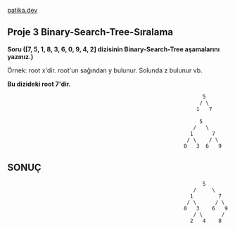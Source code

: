 [patika.dev](https://patika.dev)


## Proje 3 Binary-Search-Tree-Sıralama

 **Soru ([7, 5, 1, 8, 3, 6, 0, 9, 4, 2] dizisinin Binary-Search-Tree aşamalarını yazınız.)**

 Örnek: root x'dir. root'un sağından y bulunur. Solunda z bulunur vb.

 **Bu dizideki root 7'dir.**

```
                                                              5
                                                             / \
                                                            1   7
```


```
                                                             5
                                                           /   \
                                                          1      7
                                                         / \    / \
                                                        0   3  6   9
```

## SONUÇ ##

```
                                                              5
                                                           /     \
                                                          1        7
                                                         / \      / \
                                                        0   3    6   9
                                                           / \      /
                                                          2   4    8
```